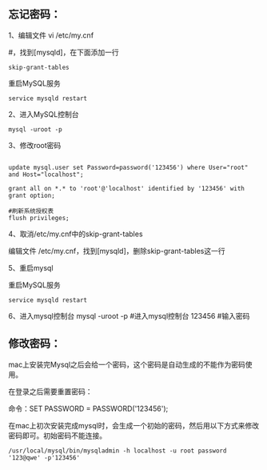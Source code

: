 ## 忘记密码：

1、编辑文件
vi /etc/my.cnf    

#，找到[mysqld]，在下面添加一行

```mysql
skip-grant-tables

```
重启MySQL服务

```shell
service mysqld restart
```
2、进入MySQL控制台

```shell
mysql -uroot -p 
```
3、修改root密码

```mysql

update mysql.user set Password=password('123456') where User="root" and Host="localhost";

grant all on *.* to 'root'@'localhost' identified by '123456' with grant option;

#刷新系统授权表
flush privileges;

```

4、取消/etc/my.cnf中的skip-grant-tables

编辑文件 /etc/my.cnf，找到[mysqld]，删除skip-grant-tables这一行

5、重启mysql

重启MySQL服务

```shell
service mysqld restart
```

6、进入mysql控制台
mysql -uroot -p  #进入mysql控制台
123456 #输入密码

## 修改密码：

mac上安装完Mysql之后会给一个密码，这个密码是自动生成的不能作为密码使用。

在登录之后需要重置密码：

命令：SET PASSWORD = PASSWORD('123456'); 

在mac上初次安装完成mysql时，会生成一个初始的密码，然后用以下方式来修改密码即可。初始密码不能连接。

```shell
/usr/local/mysql/bin/mysqladmin -h localhost -u root password '123@qwe' -p'123456'
```